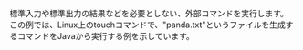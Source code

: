 標準入力や標準出力の結果などを必要としない、外部コマンドを実行します。
この例では、Linux上のtouchコマンドで、"panda.txt"というファイルを生成するコマンドをJavaから実行する例を示しています。
